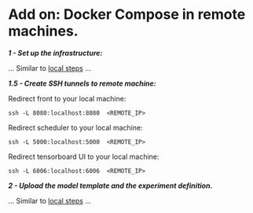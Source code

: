 # Add on: Docker Compose in remote machines.

***1 - Set up the infrastructure:***

...
Similar to [local steps](../dockercompose.md)
...

***1.5 - Create SSH tunnels to remote machine:***

Redirect front to your local machine:
```
ssh -L 8080:localhost:8080  <REMOTE_IP>
```
Redirect scheduler to your local machine:
```
ssh -L 5000:localhost:5000  <REMOTE_IP>
```
Redirect tensorboard UI to your local machine:
```
ssh -L 6006:localhost:6006  <REMOTE_IP>
```

***2 - Upload the model template and the experiment definition.***

...
Similar to [local steps](../dockercompose.md)
...
